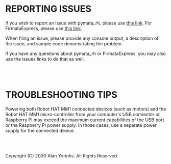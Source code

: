 # REPORTING ISSUES

If you wish to report an issue with pymata_rh, please use
[this link](https://github.com/MrYsLab/pymata_rh/issues).
For FirmataExpress, please use [this link](https://github.com/MrYsLab/FirmataExpress/issues).

When filing an issue, please provide any console output, a description of the 
issue, and sample code demonstrating the problem.

If you have any questions about pymata_rh or FirmataExpress, you
may also use the issues links to do that as well.

<br>
<br>


# TROUBLESHOOTING TIPS

Powering both Robot HAT MM1 connected devices (such as motors) and the Robot HAT MM1 micro-controller
from your computer's USB connector or Raspberry Pi
may exceed the maximum current capabilities of the USB port or the Raspberry Pi power supply.
In those cases, use a separate power supply for the
connected device.



<br>
<br>


Copyright (C) 2020 Alan Yorinks. All Rights Reserved.